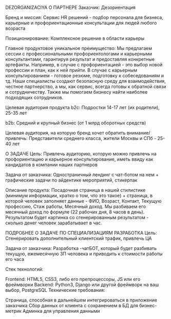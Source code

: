 DEZORGANIZACIYA
О ПАРТНЕРЕ
Заказчик: Дезориентация

Бренд и миссия: Сервис HR решений - подбор персонала для бизнеса, карьерные и профориентационные консультации для людей любого возраста

Позиционирование: Комплексное решение в области карьеры

Главное продуктовое уникальное преимущество: Мы предлагаем сессии с профессиональными профориентологами и карьерными консультантами, гарантируя результат и предоставляя конкретные артефакты. Например, в случае с профориентацией - это выбор новой профессии и план, как к ней прийти. В случае с карьерным консультированием - готовое резюме, подготовку к собеседованиям и тд. Наши специалисты создают безопасную среду для взаимодействия, честное партнерство, а мы, как сервис, всегда готовы к обратной связи и сотрудничеству. Также мы помогаем бизнесу найти наиболее подходящих сотрудников.

Целевая аудитория продукта
b2c: Подростки 14-17 лет (их родители), 25-35 лет

b2b: Средний и крупный бизнес (от 1 млрд оборотных средств)

Целевая аудитория, на которую бренд хочет обратить внимание/привлечь: Представители среднего класса, жители Москвы и СПб - 25-40 лет

О ЗАДАЧЕ
Цель: Привлечь аудиторию, которую можно привлечь на профориентацию и карьерное консультирование, иметь ввиду как кандидатов в компании наших партнеров

Задача от заказчика: Одностраничный лендинг с чат-ботом на нем + графические задачи по айдентике мероприятий, стикерпак

Описание продукта: Посадочная страница в нашей стилистике (минимум информации, кратко о том, что это такое) + страница, в которой человек заполняет данные - ФИО, Возраст, Контакт, Текущую профессию, Стаж работы, Месячный доход. Мы разбиваем его месячный доход по формуле (22 рабочих дня, 8 часов в день). Результатом будет картинка со сгенерированным результатом - сколько денег человек зарабатывает в час.

ПОДРОБНЕЕ О ЗАДАЧЕ ПО СПЕЦИАЛИЗАЦИЯМ
РАЗРАБОТКА
Цель: Сгенерировать дополнительный клиентский трафик, привлечь ЦА

Задача от заказчика: Разработка -чатБОТ, который будет разбивать текущую, ежемесячную ЗП человека и приводить к стоимости работы его часа

Стек технологий:

Frontend: HTML5, CSS3, либо его препроцессоры, JS или его фреймворки
Backend: Python3, Django или другой фреймворк на ваш выбор, PostgreSQL
Технические требования:

Страница, способная в дальнейшем интегрироваться в приложение заказчика
Сбор данных от клиента с сохранением в БД для бизнес-метрик
Админка для управления данными
